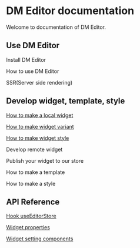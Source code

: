 # DM Editor documentation

Welcome to documentation of DM Editor.


Use DM Editor
-------
Install DM Editor

How to use DM Editor

SSR(Server side rendering)

Develop widget, template, style
-------
[How to make a local widget](./tutorial/how-to-make-widget.md)

[How to make widget variant](./tutorial/how-to-make-a-widget-variant.md)

[How to make widget style](./tutorial/How-to-make-a-widget-style.md)

Develop remote widget

Publish your widget to our store

How to make a template

How to make a style


API Reference
--------

[Hook useEditorStore](./tutorial/useEditorStore.md)

[Widget properties](./reference/widget.md)

[Widget setting components](./reference/setting-components.md)

